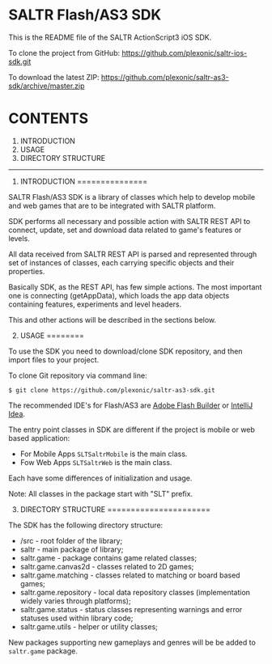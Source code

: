 SALTR Flash/AS3 SDK
=============

This is the README file of the SALTR ActionScript3 iOS SDK.

To clone the project from GitHub:
<a href="https://github.com/plexonic/saltr-ios-sdk.git">https://github.com/plexonic/saltr-ios-sdk.git</a>

To download the latest ZIP:
<a href="https://github.com/plexonic/saltr-as3-sdk/archive/master.zip">https://github.com/plexonic/saltr-as3-sdk/archive/master.zip</a>


CONTENTS
========
1. INTRODUCTION
2. USAGE
3. DIRECTORY STRUCTURE

----

1. INTRODUCTION
===============

SALTR Flash/AS3 SDK is a library of classes which help to develop mobile and web
games that are to be integrated with SALTR platform.

SDK performs all necessary and possible action with SALTR REST API to connect, update, set 
and download data related to game's  features or levels.

All data received from SALTR REST API is parsed and represented through set of instances of classes,
each carrying specific objects and their properties.

Basically SDK, as the REST API, has few simple actions. The most important one is connecting (getAppData),
which loads the app data objects containing features, experiments and level headers.

This and other actions will be described in the sections below.


2. USAGE
========

To use the SDK you need to download/clone SDK repository, and then import files to your
project.

To clone Git repository via command line:
```
$ git clone https://github.com/plexonic/saltr-as3-sdk.git
```

The recommended IDE's for Flash/AS3 are <a href="http://www.adobe.com/products/flash-builder.html">Adobe Flash Builder</a> or <a href="http://www.jetbrains.com/idea/">IntelliJ Idea</a>.

The entry point classes in SDK are different if the project is mobile or web based application:

- For Mobile Apps <code>SLTSaltrMobile</code> is the main class.
- Fow Web Apps <code>SLTSaltrWeb</code> is the main class.

Each have some differences of initialization and usage.

Note: All classes in the package start with "SLT" prefix.

3. DIRECTORY STRUCTURE
======================

The SDK has the following directory structure:

- /src - root folder of the library;
- saltr - main package of library;
- saltr.game - package contains game related classes;
- saltr.game.canvas2d - classes related to 2D games;
- saltr.game.matching - classes related to matching or board based games;
- saltr.game.repository - local data repository classes (implementation widely varies through platforms);
- saltr.game.status - status classes representing warnings and error statuses used within library code;
- saltr.game.utils - helper or utility classes;

New packages supporting new gameplays and genres will be be added to <code>saltr.game</code> package.

